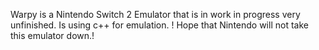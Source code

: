 Warpy is a Nintendo Switch 2 Emulator that is in work in progress very unfinished. Is using c++ for emulation.
!
Hope that Nintendo will not take this emulator down.!
